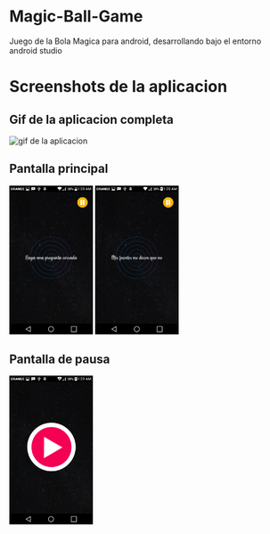 # Magic-Ball-Game
Juego de la Bola Magica para android, desarrollando bajo el entorno android studio

<h1><strong>Screenshots de la aplicacion</strong></h>

<h2>Gif de la aplicacion completa</h2>
<img src="/screenshots_magicBall/app.gif" alt="gif de la aplicacion">

<h2>Pantalla principal</h2>
<img src="/screenshots_magicBall/Screenshot_2018-07-16-01-28-52.png" width="150px" alt="Screenshot de la aplicacion">
<img src="/screenshots_magicBall/Screenshot_2018-07-16-01-28-57.png" width="150px" alt="Screenshot de la aplicacion">
<h2>Pantalla de pausa</h2>
<img src="/screenshots_magicBall/Screenshot_2018-07-16-01-29-01.png" width="150px" alt="Screenshot de la aplicacion">



